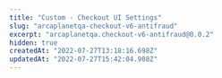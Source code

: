 ```yaml
---
title: "Custom - Checkout UI Settings"
slug: "arcaplanetqa-checkout-v6-antifraud"
excerpt: "arcaplanetqa.checkout-v6-antifraud@0.0.2"
hidden: true
createdAt: "2022-07-27T13:18:16.698Z"
updatedAt: "2022-07-27T15:42:04.908Z"
---
```

